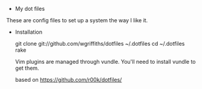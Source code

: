 * My dot files

These are config files to set up a system the way I like it.

* Installation

  git clone git://github.com/wgriffiths/dotfiles ~/.dotfiles
  cd ~/.dotfiles
  rake

  Vim plugins are managed through vundle. You'll need to install vundle to get them.

  based on https://github.com/r00k/dotfiles/
